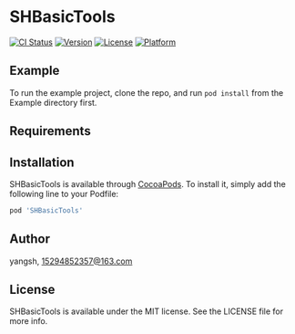 # SHBasicTools

[![CI Status](https://img.shields.io/travis/yangsh/SHBasicTools.svg?style=flat)](https://travis-ci.org/yangsh/SHBasicTools)
[![Version](https://img.shields.io/cocoapods/v/SHBasicTools.svg?style=flat)](https://cocoapods.org/pods/SHBasicTools)
[![License](https://img.shields.io/cocoapods/l/SHBasicTools.svg?style=flat)](https://cocoapods.org/pods/SHBasicTools)
[![Platform](https://img.shields.io/cocoapods/p/SHBasicTools.svg?style=flat)](https://cocoapods.org/pods/SHBasicTools)

## Example

To run the example project, clone the repo, and run `pod install` from the Example directory first.

## Requirements

## Installation

SHBasicTools is available through [CocoaPods](https://cocoapods.org). To install
it, simply add the following line to your Podfile:

```ruby
pod 'SHBasicTools'
```

## Author

yangsh, 15294852357@163.com

## License

SHBasicTools is available under the MIT license. See the LICENSE file for more info.
